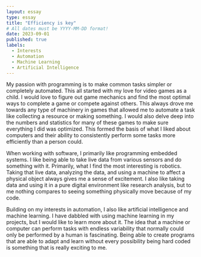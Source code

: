 ```yaml
---
layout: essay
type: essay
title: "Efficiency is key"
# All dates must be YYYY-MM-DD format!
date: 2023-09-01
published: true
labels:
  - Interests
  - Automation
  - Machine Learning
  - Artificial Intelligence
---
```


My passion with programming is to make common tasks simpler or completely automated. This all started with my love for video games as a child. I would love to figure out game mechanics and find the most optimal ways to complete a game or compete against others. This always drove me towards any type of machinery in games that allowed me to automate a task like collecting a resource or making something. I would also delve deep into the numbers and statistics for many of these games to make sure everything I did was optimized. This formed the basis of what I liked about computers and their ability to consistently perform some tasks more efficiently than a person could.

When working with software, I primarily like programming embedded systems. I like being able to take live data from various sensors and do something with it. Primarily, what I find the most interesting is robotics. Taking that live data, analyzing the data, and using a machine to affect a physical object always gives me a sense of excitement. I also like taking data and using it in a pure digital environment like research analysis, but to me nothing compares to seeing something physically move because of my code.

Building on my interests in automation, I also like artificial intelligence and machine learning. I have dabbled with using machine learning in my projects, but I would like to learn more about it. The idea that a machine or computer can perform tasks with endless variability that normally could only be performed by a human is fascinating. Being able to create programs that are able to adapt and learn without every possibility being hard coded is something that is really exciting to me.
